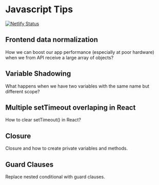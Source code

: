 # Javascript Tips

[![Netlify Status](https://api.netlify.com/api/v1/badges/d58fbe92-c612-49e6-a0cc-092bb7466285/deploy-status)](https://app.netlify.com/sites/frontend-tips/deploys)

## Frontend data normalization

How we can boost our app performance (especially at poor hardware) when we from API receive a large array of objects?

## Variable Shadowing

What happens when we have two variables with the same name but different scope?

## Multiple setTimeout overlaping in React

How to clear setTimeout() in React?

## Closure

Closure and how to create private variables and methods.

## Guard Clauses

Replace nested conditional with guard clauses.
